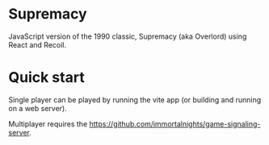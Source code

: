 # Supremacy

JavaScript version of the 1990 classic, Supremacy (aka Overlord) using React and Recoil.

# Quick start

Single player can be played by running the vite app (or building and running on a web server).

Multiplayer requires the https://github.com/immortalnights/game-signaling-server.
